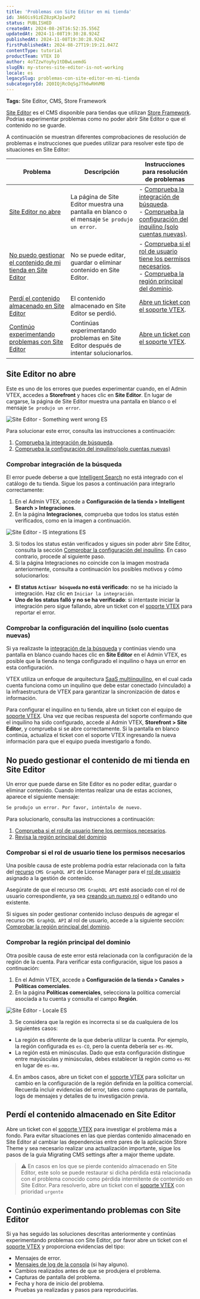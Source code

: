 ```yaml
---
title: 'Problemas con Site Editor en mi tienda'
id: 3A6Ois91zEZ8zpKJp1wsP2
status: PUBLISHED
createdAt: 2024-08-26T16:52:35.556Z
updatedAt: 2024-11-08T19:30:28.924Z
publishedAt: 2024-11-08T19:30:28.924Z
firstPublishedAt: 2024-08-27T19:19:21.047Z
contentType: tutorial
productTeam: VTEX IO
author: 4oTZzwYoyhy1tDBwLuemdG
slugEN: my-stores-site-editor-is-not-working
locale: es
legacySlug: problemas-con-site-editor-en-mi-tienda
subcategoryId: 2Q0IQjRcOqSgJTh6wRHVMB
---
```


**Tags:** Site Editor, CMS, Store Framework

[Site Editor](https://developers.vtex.com/docs/guides/vtex-io-documentation-site-editor) es el CMS disponible para tiendas que utilizan [Store Framework](https://developers.vtex.com/docs/guides/store-framework). Podrías experimentar problemas como no poder abrir Site Editor o que el contenido no se guarde.

A continuación se muestran diferentes comprobaciones de resolución de problemas e instrucciones que puedes utilizar para resolver este tipo de situaciones en Site Editor:

| **Problema** | **Descripción** | **Instrucciones para resolución de problemas** |
| ------------ | --------------- | --------------------------------------------- |
| [Site Editor no abre](#site-editor-no-abre) | La página de Site Editor muestra una pantalla en blanco o el mensaje `Se produjo un error`. | - [Comprueba la integración de búsqueda](#comprobar-la-integracion-de-la-busqueda).<br>- [Comprueba la configuración del inquilino (solo cuentas nuevas)](#comprobar-la-configuracion-del-inquilino-solo-cuentas-nuevas). |
| [No puedo gestionar el contenido de mi tienda en Site Editor](#no-puedo-gestionar-el-contenido-de-mi-tienda-en-site-editor) | No se puede editar, guardar o eliminar contenido en Site Editor. | - [Comprueba si el rol de usuario tiene los permisos necesarios](#comprobar-si-el-rol-de-usuario-tiene-los-permisos-necesarios).<br>- [Comprueba la región principal del dominio](#comprobar-la-region-principal-del-dominio). |
| [Perdí el contenido almacenado en Site Editor](#perdi-el-contenido-almacenado-en-site-editor) | El contenido almacenado en Site Editor se perdió. | [Abre un ticket con el soporte VTEX](#perdi-el-contenido-almacenado-en-site-editor). |
| [Continúo experimentando problemas con Site Editor](#continuo-experimentando-problemas-con-site-editor) | Continúas experimentando problemas en Site Editor después de intentar solucionarlos. | [Abre un ticket con el soporte VTEX](#continuo-experimentando-problemas-con-site-editor). |

## Site Editor no abre

Este es uno de los errores que puedes experimentar cuando, en el Admin VTEX, accedes a **Storefront** y haces clic en **Site Editor**. En lugar de cargarse, la página de Site Editor muestra una pantalla en blanco o el mensaje `Se produjo un error`.

![Site Editor - Something went wrong ES](https://images.ctfassets.net/alneenqid6w5/6HAg54FmMXcxq7rfh1738y/99a8f8f022dbcb8f926b9dc19db5f517/img1-ES.png)

Para solucionar este error, consulta las instrucciones a continuación:

1. [Comprueba la integración de búsqueda](#comprobar-la-integracion-de-busqueda).
2. [Comprueba la configuración del inquilino(solo cuentas nuevas)](#comprobar-la-configuracion-del-inquilino-solo-cuentas-nuevas)

### Comprobar integración de la búsqueda

El error puede deberse a que [Intelligent Search](https://help.vtex.com/es/tracks/vtex-intelligent-search--19wrbB7nEQcmwzDPl1l4Cb/3qgT47zY08biLP3d5os3DG) no está integrado con el catálogo de tu tienda. Sigue los pasos a continuación para integrarlo correctamente:

1. En el Admin VTEX, accede a **Configuración de la tienda > Intelligent Search > Integraciones**.
2. En la página **Integraciones**, comprueba que todos los status estén verificados, como en la imagen a continuación. 

![Site Editor - IS integrations ES](//images.ctfassets.net/alneenqid6w5/5hQJjnkLuCwRA2VVtKvEEC/c4f779063128579ce7d98b86d5feede0/img2-ES.png)

3. Si todos los status están verificados y sigues sin poder abrir Site Editor, consulta la sección [Comprobar la configuración del inquilino](#comprobar-la-configuracion-del-inquilino). En caso contrario, procede al siguiente paso.
4. Si la página Integraciones no coincide con la imagen mostrada anteriormente, consulta a continuación los posibles motivos y cómo solucionarlos:
- **El status `Activar búsqueda` no está verificado**: no se ha iniciado la integración. Haz clic en `Iniciar la integración`.
- **Uno de los status falló y no se ha verificado**: si intentaste iniciar la integración pero sigue fallando, abre un ticket con el [soporte VTEX](https://help.vtex.com/es/support) para reportar el error.

### Comprobar la configuración del inquilino (solo cuentas nuevas)

Si ya realizaste la [integración de la búsqueda](#comprobar-integracion-de-la-busqueda) y continúas viendo una pantalla en blanco cuando haces clic en **Site Editor** en el Admin VTEX, es posible que la tienda no tenga configurado el inquilino o haya un error en esta configuración. 

VTEX utiliza un enfoque de arquitectura [SaaS multiinquilino](https://developers.vtex.com/docs/guides/cloud-infrastructure#saas-multi-tenancy), en el cual cada cuenta funciona como un inquilino que debe estar conectado (vinculado) a la infraestructura de VTEX para garantizar la sincronización de datos e información.

Para configurar el inquilino en tu tienda, abre un ticket con el equipo de [soporte VTEX](https://help.vtex.com/es/support). Una vez que recibas respuesta del soporte confirmando que el inquilino ha sido configurado, accede al Admin VTEX, **Storefront > Site Editor**, y comprueba si se abre correctamente. Si la pantalla en blanco continúa, actualiza el ticket con el soporte VTEX ingresando la nueva información para que el equipo pueda investigarlo a fondo.

## No puedo gestionar el contenido de mi tienda en Site Editor

Un error que puede darse en Site Editor es no poder editar, guardar o eliminar contenido. Cuando intentas realizar una de estas acciones, aparece el siguiente mensaje:

```bash
Se produjo un error. Por favor, inténtalo de nuevo.
```
Para solucionarlo, consulta las instrucciones a continuación:

1. [Comprueba si el rol de usuario tiene los permisos necesarios](#comprobar-si-el-rol-de-usuario-tiene-los-permisos-necesarios).
2. [Revisa la región principal del dominio](#checking-the-domains-main-locale)

### Comprobar si el rol de usuario tiene los permisos necesarios

Una posible causa de este problema podría estar relacionada con la falta del [recurso](https://help.vtex.com/es/tutorial/license-manager-resources--3q6ztrC8YynQf6rdc6euk3) `CMS GraphQL API` de License Manager para el [rol de usuario](https://help.vtex.com/tutorial/roles--7HKK5Uau2H6wxE1rH5oRbc) asignado a la gestión de contenido. 

Asegúrate de que el recurso `CMS GraphQL API` esté asociado con el rol de usuario correspondiente, ya sea [creando un nuevo rol](https://help.vtex.com/es/tutorial/roles--7HKK5Uau2H6wxE1rH5oRbc#creating-a-role) o editando uno existente.

Si sigues sin poder gestionar contenido incluso después de agregar el recurso `CMS GraphQL API` al rol de usuario, accede a la siguiente sección: [Comprobar la región principal del dominio](#comprobar-la-region-principal-del-dominio).

### Comprobar la región principal del dominio

Otra posible causa de este error está relacionada con la configuración de la región de la cuenta. Para verificar esta configuración, sigue los pasos a continuación:

1. En el Admin VTEX, accede a **Configuración de la tienda > Canales > Políticas comerciales**.
2. En la página **Políticas comerciales**, selecciona la política comercial asociada a tu cuenta y consulta el campo **Región**.

![Site Editor - Locale ES](//images.ctfassets.net/alneenqid6w5/6i6EbEw6OXr2BnOzh4mVE2/1d8280d2b78edd9f55c7bec6846d0721/img3-ES.png)

3. Se considera que la región es incorrecta si se da cualquiera de los siguientes casos:
- La región es diferente de la que debería utilizar la cuenta. Por ejemplo, la región configurada es `es-CO`, pero la cuenta debería ser `es-MX`.
- La región está en minúsculas. Dado que esta configuración distingue entre mayúsculas y minúsculas, debes establecer la región como `es-MX` en lugar de `es-mx`.
4. En ambos casos, abre un ticket con el [soporte VTEX](https://help.vtex.com/es/support) para solicitar un cambio en la configuración de la región definida en la política comercial. Recuerda incluir evidencias del error, tales como capturas de pantalla, logs de mensajes y detalles de tu investigación previa.

## Perdí el contenido almacenado en Site Editor

Abre un ticket con el [soporte VTEX](https://help.vtex.com/es/support) para investigar el problema más a fondo. Para evitar situaciones en las que pierdas contenido almacenado en Site Editor al cambiar las dependencias entre pares de la aplicación Store Theme y sea necesario realizar una actualización importante, sigue los pasos de la guía Migrating CMS settings after a major theme update.

>⚠️ En casos en los que se pierde contenido almacenado en Site Editor, este solo se puede restaurar si dicha pérdida está relacionada con el problema conocido como pérdida intermitente de contenido en Site Editor. Para resolverlo, abre un ticket con el [soporte VTEX](https://help.vtex.com/es/support) con prioridad `urgente`

## Continúo experimentando problemas con Site Editor 

Si ya has seguido las soluciones descritas anteriormente y continúas experimentando problemas con Site Editor, por favor abre un ticket con el [soporte VTEX](https://help.vtex.com/en/support) y proporciona evidencias del tipo:

- Mensajes de error.
- [Mensajes de log de la consola](https://developer.chrome.com/docs/devtools/console/understand-messages) (si hay alguno).
- Cambios realizados antes de que se produjera el problema.
- Capturas de pantalla del problema.
- Fecha y hora de inicio del problema.
- Pruebas ya realizadas y pasos para reproducirlas.

